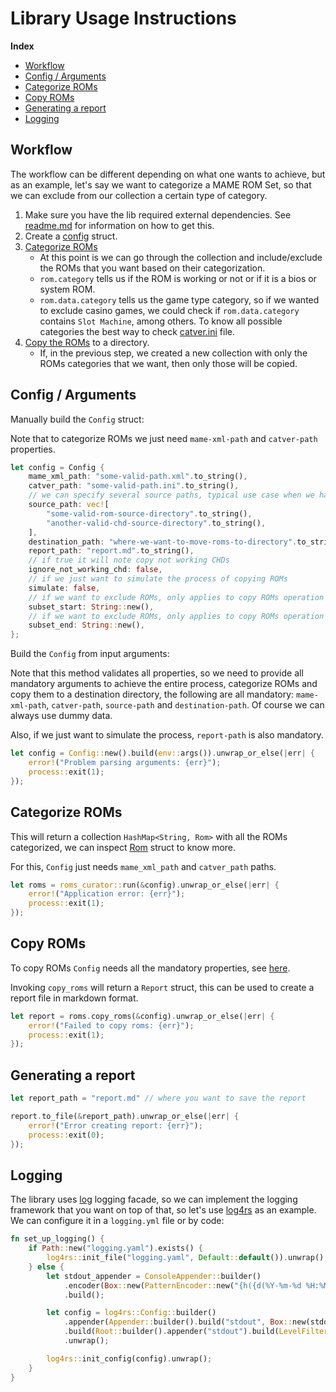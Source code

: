 # Library Usage Instructions

__Index__

- [Workflow](#workflow)
- [Config / Arguments](#config--arguments)
- [Categorize ROMs](#categorize-roms)
- [Copy ROMs](#copy-roms)
- [Generating a report](#generating-a-report)
- [Logging](#logging)

## Workflow

The workflow can be different depending on what one wants to achieve,
but as an example, let's say we want to categorize a MAME ROM Set,
so that we can exclude from our collection a certain type of category.

1. Make sure you have the lib required external dependencies.
   See [readme.md](../README.md) for information on how to get this.
1. Create a [config](##config-/-arguments) struct.
1. [Categorize ROMs](##categorize-roms)
   - At this point is we can go through the collection and
      include/exclude the ROMs that you want based on their categorization.
   - `rom.category` tells us if the ROM is working or not or if it is a bios
     or system ROM.
   - `rom.data.category` tells us the game type category, so if we wanted to
     exclude casino games, we could check if `rom.data.category` contains `Slot Machine`,
     among others. To know all possible categories the best way to check
     [catver.ini](./../README.md) file.
1. [Copy the ROMs](##copy-roms) to a directory.
   - If, in the previous step, we created a new collection with only the ROMs
     categories that we want, then only those will be copied.

## Config / Arguments

Manually build the `Config` struct:

Note that to categorize ROMs we just need `mame-xml-path` and `catver-path` properties.

```rust
let config = Config {
    mame_xml_path: "some-valid-path.xml".to_string(),
    catver_path: "some-valid-path.ini".to_string(),
    // we can specify several source paths, typical use case when we have ROMs in one directory and CHDs in another.
    source_path: vec![
        "some-valid-rom-source-directory".to_string(),
        "another-valid-chd-source-directory".to_string(),
    ],
    destination_path: "where-we-want-to-move-roms-to-directory".to_string(),
    report_path: "report.md".to_string(),
    // if true it will note copy not working CHDs
    ignore_not_working_chd: false,
    // if we just want to simulate the process of copying ROMs
    simulate: false,
    // if we want to exclude ROMs, only applies to copy ROMs operation
    subset_start: String::new(),
    // if we want to exclude ROMs, only applies to copy ROMs operation
    subset_end: String::new(),
};
```

Build the `Config` from input arguments:

Note that this method validates all properties, so we need to provide
all mandatory arguments to achieve the entire process, categorize ROMs
and copy them to a destination directory, the following are all mandatory:
`mame-xml-path`, `catver-path`, `source-path` and `destination-path`.
Of course we can always use dummy data.

Also, if we just want to simulate the process, `report-path` is also mandatory.

```rust
let config = Config::new().build(env::args()).unwrap_or_else(|err| {
    error!("Problem parsing arguments: {err}");
    process::exit(1);
});
```

## Categorize ROMs

This will return a collection `HashMap<String, Rom>` with all the ROMs
categorized, we can inspect [Rom](/roms-curator/src/models/roms.rs)
struct to know more.

For this, `Config` just needs `mame_xml_path` and `catver_path` paths.

```rust
let roms = roms_curator::run(&config).unwrap_or_else(|err| {
    error!("Application error: {err}");
    process::exit(1);
});
```

## Copy ROMs

To copy ROMs `Config` needs all the mandatory properties,
see [here](##config-/-arguments).

Invoking `copy_roms` will return a `Report` struct, this can be
used to create a report file in markdown format.

```rust
let report = roms.copy_roms(&config).unwrap_or_else(|err| {
    error!("Failed to copy roms: {err}");
    process::exit(1);
});
```

## Generating a report

```rust
let report_path = "report.md" // where you want to save the report

report.to_file(&report_path).unwrap_or_else(|err| {
    error!("Error creating report: {err}");
    process::exit(0);
});
```

## Logging

The library uses [log](https://docs.rs/log/latest/log/) logging facade,
so we can implement the logging framework that you want on top of that,
so let's use [log4rs](https://docs.rs/log4rs/latest/log4rs/) as an example.
We can configure it in a `logging.yml` file or by code:

```rust
fn set_up_logging() {
    if Path::new("logging.yaml").exists() {
        log4rs::init_file("logging.yaml", Default::default()).unwrap();
    } else {
        let stdout_appender = ConsoleAppender::builder()
            .encoder(Box::new(PatternEncoder::new("{h({d(%Y-%m-%d %H:%M:%S)(utc)} - {l}: {m}{n})}")))
            .build();

        let config = log4rs::Config::builder()
            .appender(Appender::builder().build("stdout", Box::new(stdout_appender)))
            .build(Root::builder().appender("stdout").build(LevelFilter::Info))
            .unwrap();

        log4rs::init_config(config).unwrap();
    }
}
```
